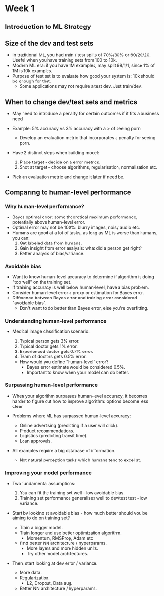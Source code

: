 # Week 1

## Introduction to ML Strategy

## Size of the dev and test sets

* In traditional ML, you had train / test splits of 70%/30% or 60/20/20. Useful when you have training sets from 100 to 10k.
* Modern ML era: if you have 1M examples, may split 98/1/1, since 1% of 1M is 10k examples.
* Purpose of test set is to evaluate how good your system is: 10k should be enough for that.
  * Some applications may not require a test dev. Just train/dev.

## When to change dev/test sets and metrics

* May need to introduce a penalty for certain outcomes if it fits a business need.
* Example: 5% accuracy vs 3% accuracy with a > of seeing porn.
  * Develop an evaluation metric that incorporates a penalty for seeing porn.

* Have 2 distinct steps when building model:
  1. Place target - decide on a error metrics.
  2. Shot at target - choose algorithms, regularisation, normalisation etc.

* Pick an evaluation metric and change it later if need be.

## Comparing to human-level performance

### Why human-level performance?

* Bayes optimal error: some theoretical maximum performance, potentially above human-level error.
* Optimal error may not be 100%: blurry images, noisy audio etc.
* Humans are good at a lot of tasks, as long as ML is worse than humans, you can:
  1. Get labeled data from humans.
  2. Gain insight from error analysis: what did a person get right?
  3. Better analysis of bias/variance.

### Avoidable bias

* Want to know human-level accuracy to determine if algorithm is doing "too well" on the training set.
* If training accuracy is well below human-level, have a bias problem.
* Consider human-level error a proxy or estimation for Bayes error.
* Difference between Bayes error and training error considered "avoidable bias".
  * Don't want to do better than Bayes error, else you're overfitting.

### Understanding human-level performance

* Medical image classification scenario:

  1. Typical person gets 3% error.
  2. Typical doctor gets 1% error.
  3. Experienced doctor gets 0.7% error.
  4. Team of doctors gets 0.5% error.

  * How would you define "human-level" error?
    * Bayes error estimate would be considered 0.5%.
    * Important to know when your model can do better.

### Surpassing human-level performance

* When your algorithm surpasses human-level accuracy, it becomes harder to figure out how to improve algorithm: options become less clear.
* Problems where ML has surpassed human-level accuracy:

  * Online advertising (predicting if a user will click).
  * Product recommendations.
  * Logistics (predicting transit time).
  * Loan approvals.

* All examples require a big database of information.
  * Not natural perception tasks which humans tend to excel at.

### Improving your model performance

* Two fundamental assumptions:
  1. You can fit the training set well - low avoidable bias.
  2. Training set performance generalises well to dev/test test - low variance.

* Start by looking at avoidable bias - how much better should you be aiming to do on training set?
  * Train a bigger model.
  * Train longer and use better optimization algorithm.
    * Momentum, RMSProp, Adam etc
  * Find better NN architecture / hyperparams.
    * More layers and more hidden units.
    * Try other model architectures.
* Then, start looking at dev error / variance.
  * More data.
  * Regularization.
    * L2, Dropout, Data aug.
  * Better NN architecture / hyperparams.
